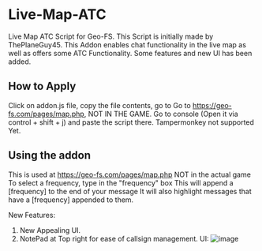 # Live-Map-ATC
Live Map ATC Script for Geo-FS.
This Script is initially made by ThePlaneGuy45. This Addon enables chat functionality in the live map as well as offers some ATC Functionality. Some features and new UI has been added.

## How to Apply
Click on addon.js file, copy the file contents, go to Go to https://geo-fs.com/pages/map.php, NOT IN THE GAME. Go to console (Open it via control + shift + j) and paste the script there.
Tampermonkey not supported Yet.

## Using the addon
This is used at https://geo-fs.com/pages/map.php NOT in the actual game
To select a frequency, type in the "frequency" box
This will append a [frequency] to the end of your message
It will also highlight messages that have a [frequency] appended to them.

New Features: 
1. New Appealing UI.
2. NotePad at Top right for ease of callsign management.
 UI:
![image](https://github.com/user-attachments/assets/10e83a07-0341-4c7c-a1d3-9466bc53bc73)
